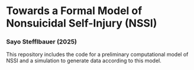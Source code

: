 # Towards a Formal Model of Nonsuicidal Self-Injury (NSSI) 
### Sayo Stefflbauer (2025)
This repository includes the code for a preliminary computational model of NSSI and a simulation to generate data according to this model.
